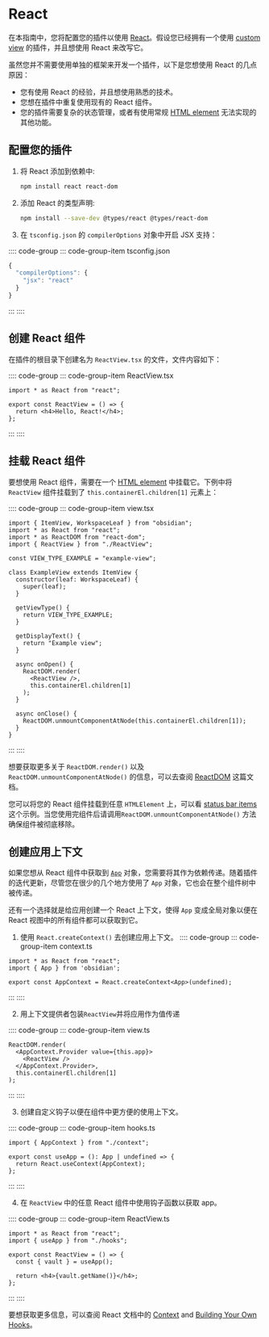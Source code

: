 # React

在本指南中，您将配置您的插件以使用 [React](https://reactjs.org/)。假设您已经拥有一个使用 [custom view](../guides/custom-views.md) 的插件，并且想使用 React 来改写它。

虽然您并不需要使用单独的框架来开发一个插件，以下是您想使用 React 的几点原因：

- 您有使用 React 的经验，并且想使用熟悉的技术。
- 您想在插件中重复使用现有的 React 组件。
- 您的插件需要复杂的状态管理，或者有使用常规 [HTML element](../guides/html-elements.md) 无法实现的其他功能。

## 配置您的插件

1. 将 React 添加到依赖中:

   ```bash
   npm install react react-dom
   ```

2. 添加 React 的类型声明:

   ```bash
   npm install --save-dev @types/react @types/react-dom
   ```

3. 在 `tsconfig.json` 的 `compilerOptions` 对象中开启 JSX 支持：

:::: code-group
::: code-group-item tsconfig.json
```ts
{
  "compilerOptions": {
    "jsx": "react"
  }
}
```
:::
::::

## 创建 React 组件

在插件的根目录下创建名为 `ReactView.tsx` 的文件，文件内容如下：


:::: code-group
::: code-group-item ReactView.tsx
```tsx
import * as React from "react";

export const ReactView = () => {
  return <h4>Hello, React!</h4>;
};
```
:::
::::

## 挂载 React 组件

要想使用 React 组件，需要在一个 [HTML element](../guides/html-elements.md) 中挂载它。下例中将 `ReactView` 组件挂载到了 `this.containerEl.children[1]` 元素上：

:::: code-group
::: code-group-item view.tsx
```tsx {2-4,22-25,29}
import { ItemView, WorkspaceLeaf } from "obsidian";
import * as React from "react";
import * as ReactDOM from "react-dom";
import { ReactView } from "./ReactView";

const VIEW_TYPE_EXAMPLE = "example-view";

class ExampleView extends ItemView {
  constructor(leaf: WorkspaceLeaf) {
    super(leaf);
  }

  getViewType() {
    return VIEW_TYPE_EXAMPLE;
  }

  getDisplayText() {
    return "Example view";
  }

  async onOpen() {
    ReactDOM.render(
      <ReactView />,
      this.containerEl.children[1]
    );
  }

  async onClose() {
    ReactDOM.unmountComponentAtNode(this.containerEl.children[1]);
  }
}
```
:::
::::

想要获取更多关于 `ReactDOM.render()` 以及 `ReactDOM.unmountComponentAtNode()` 的信息，可以去查阅
 [ReactDOM](https://reactjs.org/docs/react-dom.html) 这篇文档。

您可以将您的 React 组件挂载到任意 `HTMLElement` 上，可以看 [status bar items](../guides/status-bar.md) 这个示例。当您使用完组件后请调用`ReactDOM.unmountComponentAtNode()` 方法确保组件被彻底移除。

## 创建应用上下文

如果您想从 React 组件中获取到 [`App`](../api/classes/App.md) 对象，您需要将其作为依赖传递。随着插件的迭代更新，尽管您在很少的几个地方使用了 `App` 对象，它也会在整个组件树中被传递。

还有一个选择就是给应用创建一个 React 上下文，使得 `App` 变成全局对象以便在 React 视图中的所有组件都可以获取到它。

1. 使用 `React.createContext()` 去创建应用上下文。
:::: code-group
::: code-group-item context.ts
```tsx
import * as React from "react";
import { App } from 'obsidian';

export const AppContext = React.createContext<App>(undefined);
```
:::
::::

2. 用上下文提供者包装`ReactView`并将应用作为值传递

:::: code-group
::: code-group-item view.ts
```tsx
ReactDOM.render(
  <AppContext.Provider value={this.app}>
    <ReactView />
  </AppContext.Provider>,
  this.containerEl.children[1]
);
```
:::
::::

3. 创建自定义钩子以便在组件中更方便的使用上下文。

:::: code-group
::: code-group-item hooks.ts
```tsx
import { AppContext } from "./context";

export const useApp = (): App | undefined => {
  return React.useContext(AppContext);
};
```
:::
::::

4. 在 `ReactView` 中的任意 React 组件中使用钩子函数以获取 app。

:::: code-group
::: code-group-item ReactView.ts
```tsx
import * as React from "react";
import { useApp } from "./hooks";

export const ReactView = () => {
  const { vault } = useApp();

  return <h4>{vault.getName()}</h4>;
};
```
:::
::::

要想获取更多信息，可以查阅 React 文档中的 [Context](https://reactjs.org/docs/context.html) and [Building Your Own Hooks](https://reactjs.org/docs/hooks-custom.html)。
